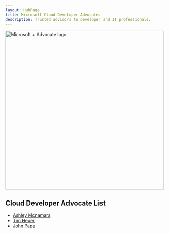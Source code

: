 ```yaml
--- 
layout: HubPage
title: Microsoft Cloud Developer Advocates
description: Trusted advisors to developer and IT professionals.
---
```


<div id="main" class="v2">
    <div class="container">
        <img width="500" alt="Microsoft + Advocate logo" src="https://raw.githubusercontent.com/ashleymcnamara/Developer-Advocate-Bit/master/BitMicrosoft.png" />
        <h2> Cloud Developer Advocate List  </h2>
        <ul>
            <li> <a href="ashley-mcnamara">Ashley Mcnamara</a></li>
            <li><a href="tim-heuer">Tim Heuer</a></li>
            <li><a href="john-papa">John Papa</a></li>
        </ul>
    </div>
 </div>
